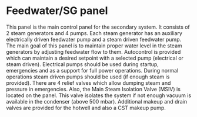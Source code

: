 # Feedwater/SG panel

This panel is the main control panel for the secondary system. It consists of 2 steam generators and 4 pumps. Each steam generator has an auxiliary electrically driven feedwater pump and a steam driven feedwater pump. The main goal of this panel is to maintain proper water level in the steam generators by adjusting feedwater flow to them. Autocontrol is provided which can maintain a desired setpoint with a selected pump (electrical or steam driven).
Electrical pumps should be used during startup, emergencies and as a support for full power operations. During normal operations steam driven pumps should be used (if enough steam is provided).
There are 4 relief valves which allow dumping steam and pressure in emergencies. Also, the Main Steam Isolation Valve (MSIV) is located on the panel. This valve isolates the system if not enough vacuum is available in the condenser (above 500 mbar).
Additional makeup and drain valves are provided for the hotwell and also a CST makeup pump.
